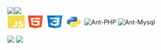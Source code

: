 

  
  <div style="display: flex;">
    <picture>
      <source srcset="https://github-readme-stats.vercel.app/api?username=falandimho&show_icons=true&theme=material-palenight" media="(prefers-color-scheme: dark)" >
      <source srcset="https://github-readme-stats.vercel.app/api?username=falandimho&show_icons=true" media="(prefers-color-scheme: dark), (prefers-color-scheme:dark)" />
      <img src="https://github-readme-stats.vercel.app/api?username=falandimho&show_icons=true" />
     </picture>
  
  <img src="https://github-readme-stats.vercel.app/api/top-langs/?username=falandimho&layout=compact" />
   </div>

<div style="display: inline_block">
  <img align="center" alt="Ant-Js" height="30" width="40" src="https://raw.githubusercontent.com/devicons/devicon/master/icons/javascript/javascript-plain.svg">
  <img align="center" alt="Ant-HTML" height="30" width="40" src="https://raw.githubusercontent.com/devicons/devicon/master/icons/html5/html5-original.svg">
  <img align="center" alt="Ant-CSS" height="30" width="40" src="https://raw.githubusercontent.com/devicons/devicon/master/icons/css3/css3-original.svg">
  <img align="center" alt="Ant-Python" height="30" width="40" src="https://raw.githubusercontent.com/devicons/devicon/master/icons/python/python-original.svg">
  <img align="center" alt="Ant-PHP" height="30" width="40" src="https://cdn.jsdelivr.net/gh/devicons/devicon/icons/php/php-plain.svg" />
  <img align="center" alt="Ant-Mysql" height="30" width="40" src="https://cdn.jsdelivr.net/gh/devicons/devicon/icons/mysql/mysql-original-wordmark.svg" />        
</div>
 
<div>
<br>
  <a href="https://instagram.com/ofalandinho" target="_blank"><img src="https://img.shields.io/badge/-Instagram-%23E4405F?style=for-the-badge&logo=instagram&logoColor=white" target="_blank"></a>
  <a href="https://twitter.com/himmytonny"><img src="https://img.shields.io/badge/Twitter-1DA1F2?style=for-the-badge&logo=twitter&logoColor=white"></a>
</div>
